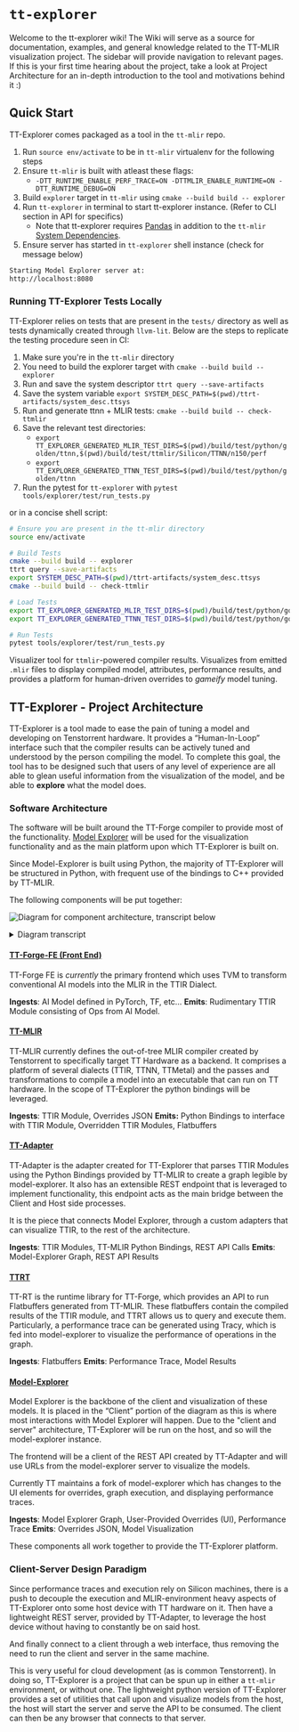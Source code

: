 # `tt-explorer`

Welcome to the tt-explorer wiki! The Wiki will serve as a source for documentation, examples, and general knowledge related to the TT-MLIR visualization project. The sidebar will provide navigation to relevant pages. If this is your first time hearing about the project, take a look at Project Architecture for an in-depth introduction to the tool and motivations behind it :)

## Quick Start
TT-Explorer comes packaged as a tool in the `tt-mlir` repo.

1. Run `source env/activate` to be in `tt-mlir` virtualenv for the following steps
2. Ensure `tt-mlir` is built with atleast these flags:
    - `-DTT_RUNTIME_ENABLE_PERF_TRACE=ON -DTTMLIR_ENABLE_RUNTIME=ON -DTT_RUNTIME_DEBUG=ON`
3. Build `explorer` target in `tt-mlir` using `cmake --build build -- explorer`
5. Run `tt-explorer` in terminal to start tt-explorer instance. (Refer to CLI section in API for specifics)
    - Note that tt-explorer requires [Pandas](https://pypi.org/project/pandas/) in addition to the `tt-mlir` [System Dependencies](https://docs.tenstorrent.com/tt-mlir/getting-started.html#system-dependencies).
6. Ensure server has started in `tt-explorer` shell instance (check for message below)
```sh
Starting Model Explorer server at:
http://localhost:8080
```

### Running TT-Explorer Tests Locally
TT-Explorer relies on tests that are present in the `tests/` directory as well as tests dynamically created through `llvm-lit`. Below are the steps to replicate the testing procedure seen in CI:
1. Make sure you're in the `tt-mlir` directory
2. You need to build the explorer target with `cmake --build build -- explorer`
3. Run and save the system descriptor `ttrt query --save-artifacts`
4. Save the system variable `export SYSTEM_DESC_PATH=$(pwd)/ttrt-artifacts/system_desc.ttsys`
5. Run and generate ttnn + MLIR tests: `cmake --build build -- check-ttmlir`
6. Save the relevant test directories:
    - `export TT_EXPLORER_GENERATED_MLIR_TEST_DIRS=$(pwd)/build/test/python/golden/ttnn,$(pwd)/build/test/ttmlir/Silicon/TTNN/n150/perf`
    - `export TT_EXPLORER_GENERATED_TTNN_TEST_DIRS=$(pwd)/build/test/python/golden/ttnn`
7. Run the pytest for `tt-explorer` with `pytest tools/explorer/test/run_tests.py`

or in a concise shell script:
```sh
# Ensure you are present in the tt-mlir directory
source env/activate

# Build Tests
cmake --build build -- explorer
ttrt query --save-artifacts
export SYSTEM_DESC_PATH=$(pwd)/ttrt-artifacts/system_desc.ttsys
cmake --build build -- check-ttmlir

# Load Tests
export TT_EXPLORER_GENERATED_MLIR_TEST_DIRS=$(pwd)/build/test/python/golden/ttnn,$(pwd)/build/test/ttmlir/Silicon/TTNN/n150/perf
export TT_EXPLORER_GENERATED_TTNN_TEST_DIRS=$(pwd)/build/test/python/golden/ttnn

# Run Tests
pytest tools/explorer/test/run_tests.py
```

Visualizer tool for `ttmlir`-powered compiler results. Visualizes from emitted `.mlir` files to display compiled model, attributes, performance results, and provides a platform for human-driven overrides to _gameify_ model tuning.

## TT-Explorer - Project Architecture

TT-Explorer is a tool made to ease the pain of tuning a model and developing on Tenstorrent hardware. It provides a “Human-In-Loop” interface such that the compiler results can be actively tuned and understood by the person compiling the model. To complete this goal, the tool has to be designed such that users of any level of experience are all able to glean useful information from the visualization of the model, and be able to **explore** what the model does.

### Software Architecture

The software will be built around the TT-Forge compiler to provide most of the functionality. [Model Explorer](https://github.com/google-ai-edge/model-explorer) will be used for the visualization functionality and as the main platform upon which TT-Explorer is built on.

Since Model-Explorer is built using Python, the majority of TT-Explorer will be structured in Python, with frequent use of the bindings to C++ provided by TT-MLIR.

The following components will be put together:

![Diagram for component architecture, transcript below](https://github.com/user-attachments/assets/f996af27-8b66-4579-a6d6-ded57cbe89d1)

<details>
<summary>Diagram transcript</summary>

> Horizontal group labeled "Host side" at the top, with nodes from left to right connected to each other by arrows, and at the end connected to the next group.
> The nodes are:
>
> - "AI Model", with an arrow labeled "Model binary file" to the next node.
> - "TVM", with an arrow labeled "PyBUDA Graph" to the next node.
> - "TT-Forge-FE", with an unlabeled arrow to the next node.
> - "TT-MLIR", with an arrow labeled "MLIR file (.ttir, etc...)" to the "TT-Adapter" node on the next group.
>
> Vertical group at the right side, unlabeled, with nodes from top down connected to each other by arrows, and with some arrows going to the next group.
> The group intersects with the "Host side" group at the "TT-MLIR" node.
> The nodes are:
>
> - "TT-Adapter", with an arrow labeled "Flatbuffer w/ Model Binary" to the next node, an arrow labeled "Overrides JSON (to apply)" to the previous node, and an arrow labeled "HTTPS API (Overrides, MLIR -> JSON, etc...)" to and from the "Model Explorer" node on the next group.
> - "TTRT", with an arrow labeled "HTTPS Server Call" to the next node.
> - "Tracy Results", with an arrow labeled "Performance Trace" to the "UI" node on the next group.
>
> Rectangular group labeled "Client Side", below "Host side" and left of unlabeled group, with interconected nodes by arrows, and with some arrows going to the previous group.
> The nodes are:
>
> - "Model Explorer", with an arrow labeled "HTTPS API (Overrides, MLIR -> JSON, etc...)" to and from the "TT-Adapter" node on the previous group, and an arrow labeled "Overrides (legal configurations)" to and from the next node.
> - "UI", with an arrow labeled "Performance Trace" coming from the "Tracy Results" node on the previous group, an arrow labeled "Overrides (legal configurations)" to and from the previous node, and an unlabeled arrow going to the next node.
> - "Notebook", with an arrow labeled "Scripted Overrides" going to the "Model Explorer" node on this group.

</details>

#### [TT-Forge-FE (Front End)](https://github.com/tenstorrent/tt-forge-fe)

TT-Forge FE is *currently* the primary frontend which uses TVM to transform conventional AI models into the MLIR in the TTIR Dialect.

**Ingests**: AI Model defined in PyTorch, TF, etc…
**Emits**: Rudimentary TTIR Module consisting of Ops from AI Model.

#### [TT-MLIR](https://docs.tenstorrent.com/tt-mlir/overview.html)

TT-MLIR currently defines the out-of-tree MLIR compiler created by Tenstorrent to specifically target TT Hardware as a backend. It comprises a platform of several dialects (TTIR, TTNN, TTMetal) and the passes and transformations to compile a model into an executable that can run on TT hardware. In the scope of TT-Explorer the python bindings will be leveraged.

**Ingests**: TTIR Module, Overrides JSON
**Emits:** Python Bindings to interface with TTIR Module, Overridden TTIR Modules, Flatbuffers

#### [TT-Adapter](https://github.com/tenstorrent/tt-mlir/tree/main/tools/explorer/tt_adapter)

TT-Adapter is the adapter created for TT-Explorer that parses TTIR Modules using the Python Bindings provided by TT-MLIR to create a graph legible by model-explorer. It also has an extensible REST endpoint that is leveraged to implement functionality, this endpoint acts as the main bridge between the Client and Host side processes.

It is the piece that connects Model Explorer, through a custom adapters that can visualize TTIR, to the rest of the architecture.

**Ingests**: TTIR Modules, TT-MLIR Python Bindings, REST API Calls
**Emits**: Model-Explorer Graph, REST API Results

#### [TTRT](https://docs.tenstorrent.com/tt-mlir/ttrt.html)

TT-RT is the runtime library for TT-Forge, which provides an API to run Flatbuffers generated from TT-MLIR. These flatbuffers contain the compiled results of the TTIR module, and TTRT allows us to query and execute them. Particularly, a performance trace can be generated using Tracy, which is fed into model-explorer to visualize the performance of operations in the graph.

**Ingests**: Flatbuffers
**Emits**: Performance Trace, Model Results

#### [Model-Explorer](https://github.com/tenstorrent/model-explorer)

Model Explorer is the backbone of the client and visualization of these models. It is placed in the “Client” portion of the diagram as this is where most interactions with Model Explorer will happen. Due to the "client and server" architecture, TT-Explorer will be run on the host, and so will the model-explorer instance.

The frontend will be a client of the REST API created by TT-Adapter and will use URLs from the model-explorer server to visualize the models.

Currently TT maintains a fork of model-explorer which has changes to the UI elements for overrides, graph execution, and displaying performance traces.

**Ingests**: Model Explorer Graph, User-Provided Overrides (UI), Performance Trace
**Emits**: Overrides JSON, Model Visualization

These components all work together to provide the TT-Explorer platform.

### Client-Server Design Paradigm

Since performance traces and execution rely on Silicon machines, there is a push to decouple the execution and MLIR-environment heavy aspects of TT-Explorer onto some host device with TT hardware on it. Then have a lightweight REST server, provided by TT-Adapter, to leverage the host device without having to constantly be on said host.

And finally connect to a client through a web interface, thus removing the need to run the client and server in the same machine.

This is very useful for cloud development (as is common Tenstorrent). In doing so, TT-Explorer is a project that can be spun up in either a `tt-mlir` environment, or without one. The lightweight python version of TT-Explorer provides a set of utilities that call upon and visualize models from the host, the host will start the server and serve the API to be consumed. The client can then be any browser that connects to that server.
